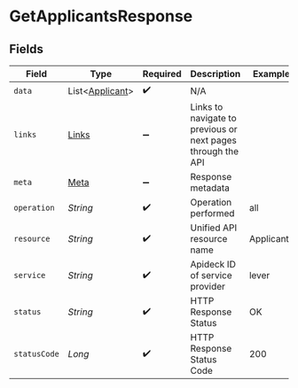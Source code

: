 # GetApplicantsResponse


## Fields

| Field                                                       | Type                                                        | Required                                                    | Description                                                 | Example                                                     |
| ----------------------------------------------------------- | ----------------------------------------------------------- | ----------------------------------------------------------- | ----------------------------------------------------------- | ----------------------------------------------------------- |
| `data`                                                      | List<[Applicant](../../models/shared/Applicant.md)>         | :heavy_check_mark:                                          | N/A                                                         |                                                             |
| `links`                                                     | [Links](../../models/shared/Links.md)                       | :heavy_minus_sign:                                          | Links to navigate to previous or next pages through the API |                                                             |
| `meta`                                                      | [Meta](../../models/shared/Meta.md)                         | :heavy_minus_sign:                                          | Response metadata                                           |                                                             |
| `operation`                                                 | *String*                                                    | :heavy_check_mark:                                          | Operation performed                                         | all                                                         |
| `resource`                                                  | *String*                                                    | :heavy_check_mark:                                          | Unified API resource name                                   | Applicants                                                  |
| `service`                                                   | *String*                                                    | :heavy_check_mark:                                          | Apideck ID of service provider                              | lever                                                       |
| `status`                                                    | *String*                                                    | :heavy_check_mark:                                          | HTTP Response Status                                        | OK                                                          |
| `statusCode`                                                | *Long*                                                      | :heavy_check_mark:                                          | HTTP Response Status Code                                   | 200                                                         |
